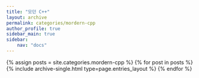 ```yaml
---
title: "모던 C++"
layout: archive
permalink: categories/mordern-cpp
author_profile: true
sidebar_main: true
sidebar: 
    nav: "docs"
---
```


{% assign posts = site.categories.mordern-cpp %}
{% for post in posts %} {% include archive-single.html type=page.entries_layout %} {% endfor %}